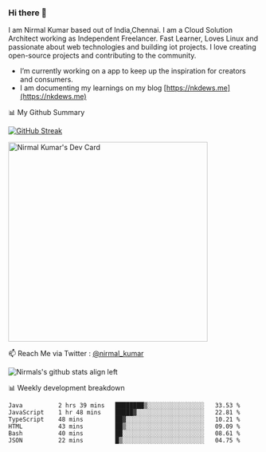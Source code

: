### Hi there 👋

 I am Nirmal Kumar based out of India,Chennai. I am a Cloud Solution Architect working as Independent Freelancer. Fast Learner, Loves Linux and passionate about web technologies and building iot projects. I love creating open-source projects and contributing to the community.

- I’m currently working on a app to keep up the inspiration for creators and consumers.
- I am documenting my learnings on my blog [https://nkdews.me](https://nkdews.me)


📊 My Github Summary

[![GitHub Streak](https://github-readme-streak-stats.herokuapp.com?user=nk-gears&theme=dark&hide_border=true&date_format=M%20j%5B%2C%20Y%5D)](https://git.io/streak-stats)

<a href="https://app.daily.dev/nirmal_kumar"><img src="https://api.daily.dev/devcards/a16cfcf02d384b16b41de71ce4d1d811.png?r=8ve" width="400" alt="Nirmal Kumar's Dev Card"/></a>

📫 Reach Me via  Twitter : [@nirmal_kumar](https://twitter.com/nirmal_kumar)

![Nirmals's github stats align left](https://github-readme-stats.vercel.app/api?username=nk-gears&show_icons=true)


📊 Weekly development breakdown

<!--START_SECTION:waka-->

```text
Java          2 hrs 39 mins   ████████▒░░░░░░░░░░░░░░░░   33.53 %
JavaScript    1 hr 48 mins    █████▓░░░░░░░░░░░░░░░░░░░   22.81 %
TypeScript    48 mins         ██▓░░░░░░░░░░░░░░░░░░░░░░   10.21 %
HTML          43 mins         ██▒░░░░░░░░░░░░░░░░░░░░░░   09.09 %
Bash          40 mins         ██░░░░░░░░░░░░░░░░░░░░░░░   08.61 %
JSON          22 mins         █▒░░░░░░░░░░░░░░░░░░░░░░░   04.75 %
```

<!--END_SECTION:waka-->


